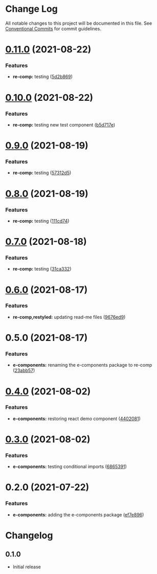# Change Log

All notable changes to this project will be documented in this file.
See [Conventional Commits](https://conventionalcommits.org) for commit guidelines.

# [0.11.0](https://github.com/elementor/elementor-editor-packages/compare/@elementor/re-comp@0.10.0...@elementor/re-comp@0.11.0) (2021-08-22)


### Features

* **re-comp:** testing ([5d2b869](https://github.com/elementor/elementor-editor-packages/commit/5d2b869a144a646c9308ec86c73913fd18a99e74))





# [0.10.0](https://github.com/elementor/elementor-editor-packages/compare/@elementor/re-comp@0.9.0...@elementor/re-comp@0.10.0) (2021-08-22)


### Features

* **re-comp:** testing new test component ([b5d717e](https://github.com/elementor/elementor-editor-packages/commit/b5d717e80e3774e148b14afaf36de4156bd06214))





# [0.9.0](https://github.com/elementor/elementor-editor-packages/compare/@elementor/re-comp@0.8.0...@elementor/re-comp@0.9.0) (2021-08-19)


### Features

* **re-comp:** testing ([57312d5](https://github.com/elementor/elementor-editor-packages/commit/57312d5ad9b285b7449413fe5217391259aaaba9))





# [0.8.0](https://github.com/elementor/elementor-editor-packages/compare/@elementor/re-comp@0.7.0...@elementor/re-comp@0.8.0) (2021-08-19)


### Features

* **re-comp:** testing ([111cd74](https://github.com/elementor/elementor-editor-packages/commit/111cd74c7d754b7c4c2a7011cb3dabb9e54c88ff))





# [0.7.0](https://github.com/elementor/elementor-editor-packages/compare/@elementor/re-comp@0.6.0...@elementor/re-comp@0.7.0) (2021-08-18)


### Features

* **re-comp:** testing ([31ca332](https://github.com/elementor/elementor-editor-packages/commit/31ca332eef61ad9cf668768673b1f4d0bb5f962e))





# [0.6.0](https://github.com/elementor/elementor-editor-packages/compare/@elementor/re-comp@0.5.0...@elementor/re-comp@0.6.0) (2021-08-17)


### Features

* **re-comp,restyled:** updating read-me files ([9676ed9](https://github.com/elementor/elementor-editor-packages/commit/9676ed9215159adb55d1303080c516c90dd058ec))





# 0.5.0 (2021-08-17)


### Features

* **e-components:** renaming the e-components package to re-comp ([23abb57](https://github.com/elementor/elementor-editor-packages/commit/23abb57e799cccba19d167d0cff3d10ddec579db))





# [0.4.0](https://github.com/elementor/elementor-editor-packages/compare/@elementor/e-components@0.3.0...@elementor/e-components@0.4.0) (2021-08-02)


### Features

* **e-components:** restoring react demo component ([4402081](https://github.com/elementor/elementor-editor-packages/commit/4402081b69874926a64d6032a76a46b8f8a05ea5))





# [0.3.0](https://github.com/elementor/elementor-editor-packages/compare/@elementor/e-components@0.2.0...@elementor/e-components@0.3.0) (2021-08-02)


### Features

* **e-components:** testing conditional imports ([6865391](https://github.com/elementor/elementor-editor-packages/commit/6865391c66bdf7110d103ed5df6f515d66b97901))





# 0.2.0 (2021-07-22)


### Features

* **e-components:** adding the e-components package ([ef7e896](https://github.com/elementor/elementor-editor-packages/commit/ef7e89663a8abf0ead285429065d09046f55322f))





# Changelog

## 0.1.0

- Initial release
